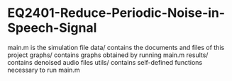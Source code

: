 # EQ2401-Reduce-Periodic-Noise-in-Speech-Signal

main.m is the simulation file
data/ contains the documents and files of this project
graphs/ contains graphs obtained by running main.m
results/ contains denoised audio files
utils/ contains self-defined functions necessary to run main.m